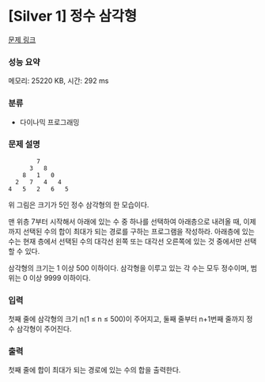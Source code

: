 # [Silver 1] 정수 삼각형

[문제 링크](https://www.acmicpc.net/problem/1932) 

### 성능 요약

메모리: 25220 KB, 시간: 292 ms

### 분류

* 다이나믹 프로그래밍

### 문제 설명

```
        7
      3   8
    8   1   0
  2   7   4   4
4   5   2   6   5
```

<p>위 그림은 크기가 5인 정수 삼각형의 한 모습이다.</p>

<p>맨 위층 7부터 시작해서 아래에 있는 수 중 하나를 선택하여 아래층으로 내려올 때, 이제까지 선택된 수의 합이 최대가 되는 경로를 구하는 프로그램을 작성하라. 아래층에 있는 수는 현재 층에서 선택된 수의 대각선 왼쪽 또는 대각선 오른쪽에 있는 것 중에서만 선택할 수 있다.</p>

<p>삼각형의 크기는 1 이상 500 이하이다. 삼각형을 이루고 있는 각 수는 모두 정수이며, 범위는 0 이상 9999 이하이다.</p>

### 입력 

<p>첫째 줄에 삼각형의 크기 n(1 ≤ n ≤ 500)이 주어지고, 둘째 줄부터 n+1번째 줄까지 정수 삼각형이 주어진다.</p>

### 출력 

<p>첫째 줄에 합이 최대가 되는 경로에 있는 수의 합을 출력한다.</p>